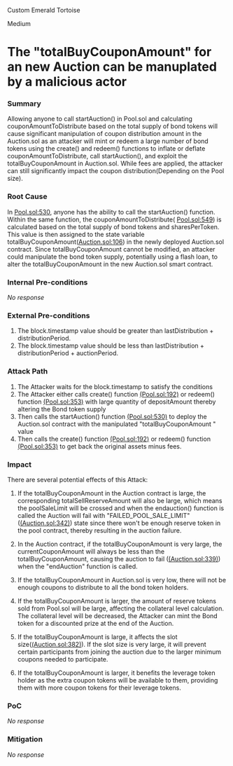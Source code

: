 Custom Emerald Tortoise

Medium

# The "totalBuyCouponAmount" for an new Auction can be manuplated by a malicious actor

### Summary

Allowing anyone to call startAuction() in Pool.sol and calculating couponAmountToDistribute based on the total supply of bond tokens will cause significant manipulation of coupon distribution amount in the Auction.sol as an attacker will mint or redeem a large number of bond tokens using the create() and redeem() functions to inflate or deflate couponAmountToDistribute, call startAuction(), and exploit the totalBuyCouponAmount in Auction.sol. While fees are applied, the attacker can still significantly impact the coupon distribution(Depending on the Pool size).


### Root Cause

In [Pool.sol:530](https://github.com/sherlock-audit/2024-12-plaza-finance/blob/main/plaza-evm/src/Pool.sol#L530), anyone has the ability to call the startAuction() function. Within the same function, the couponAmountToDistribute( [Pool.sol:549](https://github.com/sherlock-audit/2024-12-plaza-finance/blob/main/plaza-evm/src/Pool.sol#L549)) is calculated based on the total supply of bond tokens and sharesPerToken. This value is then assigned to the state variable totalBuyCouponAmount([Auction.sol:106](https://github.com/sherlock-audit/2024-12-plaza-finance/blob/main/plaza-evm/src/Auction.sol#L106)) in the newly deployed Auction.sol contract. Since totalBuyCouponAmount cannot be modified, an attacker could manipulate the bond token supply, potentially using a flash loan, to alter the totalBuyCouponAmount in the new Auction.sol smart contract.

### Internal Pre-conditions

_No response_

### External Pre-conditions

1. The block.timestamp value should be greater than lastDistribution + distributionPeriod.
2. The block.timestamp value should be less than lastDistribution + distributionPeriod + auctionPeriod. 

### Attack Path

1. The Attacker waits for the block.timestamp to satisfy the conditions 
2. The Attacker either calls create() function [(Pool.sol:192)](https://github.com/sherlock-audit/2024-12-plaza-finance/blob/main/plaza-evm/src/Pool.sol#L192) or redeem() function [(Pool.sol:353)](https://github.com/sherlock-audit/2024-12-plaza-finance/blob/main/plaza-evm/src/Pool.sol#L353) with large quantity of depositAmount thereby altering the Bond token supply
3. Then calls the startAuction() function [(Pool.sol:530)](https://github.com/sherlock-audit/2024-12-plaza-finance/blob/main/plaza-evm/src/Pool.sol#L530) to deploy the Auction.sol contract with the manipulated "totalBuyCouponAmount " value
4. Then calls the create() function [(Pool.sol:192)](https://github.com/sherlock-audit/2024-12-plaza-finance/blob/main/plaza-evm/src/Pool.sol#L192) or redeem() function [(Pool.sol:353)](https://github.com/sherlock-audit/2024-12-plaza-finance/blob/main/plaza-evm/src/Pool.sol#L353) to get back the original assets minus fees.

### Impact

There are several potential effects of this Attack:

1. If the totalBuyCouponAmount in the Auction contract is large, the corresponding totalSellReserveAmount will also be large, which means the poolSaleLimit will be crossed and when the endauction() function is called the Auction will fail with "FAILED_POOL_SALE_LIMIT" ([(Auction.sol:342)](https://github.com/sherlock-audit/2024-12-plaza-finance/blob/main/plaza-evm/src/Auction.sol#L342)) state since there won't be enough reserve token in the pool contract, thereby resulting in the auction failure.

2. In the Auction contract, if the totalBuyCouponAmount is very large, the currentCouponAmount will always be less than the totalBuyCouponAmount, causing the auction to fail ([(Auction.sol:339)](https://github.com/sherlock-audit/2024-12-plaza-finance/blob/main/plaza-evm/src/Auction.sol#L339)) when the "endAuction" function is called.

3. If the totalBuyCouponAmount in Auction.sol is very low, there will not be enough coupons to distribute to all the bond token holders.

4. If the totalBuyCouponAmount is larger, the amount of reserve tokens sold from Pool.sol will be large, affecting the collateral level calculation. The collateral level will be decreased, the Attacker can mint the Bond token for a discounted prize at the end of the Auction.

5. If the totalBuyCouponAmount is large, it affects the slot size([(Auction.sol:382)](https://github.com/sherlock-audit/2024-12-plaza-finance/blob/main/plaza-evm/src/Auction.sol#L382)). If the slot size is very large, it will prevent certain participants from joining the auction due to the larger minimum coupons needed to participate.
 
6. If the totalBuyCouponAmount is larger, it benefits the leverage token holder as the extra coupon tokens will be available to them, providing them with more coupon tokens for their leverage tokens.

### PoC

_No response_

### Mitigation

_No response_
